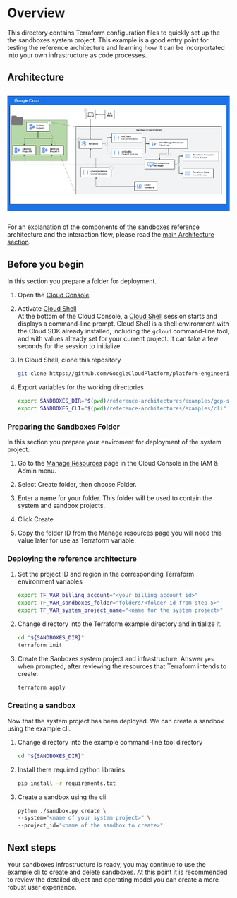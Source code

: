 # Overview

This directory contains Terraform configuration files to quickly set up the the
sandboxes system project. This example is a good entry point for testing the
reference architecture and learning how it can be incorportated into your own
infrastructure as code processes.

## Architecture

![architecture-per-project](../../resources/high-level-arch.png)

For an explanation of the components of the sandboxes reference architecture and
the interaction flow, please read the
[main Architecture section](../README.md#architecture).

## Before you begin

In this section you prepare a folder for deployment.

1.  Open the [Cloud Console][cloud-console]
2.  Activate [Cloud Shell][cloud-shell] \
    At the bottom of the Cloud Console, a [Cloud Shell][cloud-shell-features]
    session starts and displays a command-line prompt. Cloud Shell is a shell
    environment with the Cloud SDK already installed, including the `gcloud`
    command-line tool, and with values already set for your current project. It
    can take a few seconds for the session to initialize.

3.  In Cloud Shell, clone this repository

    ```sh
    git clone https://github.com/GoogleCloudPlatform/platform-engineering.git
    ```

4.  Export variables for the working directories

    ```sh
    export SANDBOXES_DIR="$(pwd)/reference-architectures/examples/gcp-sandboxes"
    export SANDBOXES_CLI="$(pwd)/reference-architectures/examples/cli"
    ```

### Preparing the Sandboxes Folder

In this section you prepare your enviroment for deployment of the system
project.

1.  Go to the [Manage Resources][manage-resources] page in the Cloud Console in
    the IAM & Admin menu.

2.  Select Create folder, then choose Folder.

3.  Enter a name for your folder. This folder will be used to contain the system
    and sandbox projects.

4.  Click Create

5.  Copy the folder ID from the Manage resources page you will need this value
    later for use as Terraform variable.

### Deploying the reference architecture

1.  Set the project ID and region in the corresponding Terraform environment
    variables

    ```sh
    export TF_VAR_billing_account="<your billing account id>"
    export TF_VAR_sandboxes_folder="folders/<folder id from step 5>"
    export TF_VAR_system_project_name="<name for the system project>"
    ```

2.  Change directory into the Terraform example directory and initialize it.

    ```sh
    cd "${SANDBOXES_DIR}"
    terraform init
    ```

3.  Create the Sanboxes system project and infrastructure. Answer `yes` when
    prompted, after reviewing the resources that Terraform intends to create.

    ```sh
    terraform apply
    ```

### Creating a sandbox

Now that the system project has been deployed. We can create a sandbox using the
example cli.

1.  Change directory into the example command-line tool directory

    ```sh
    cd "${SANDBOXES_DIR}"
    ```

2.  Install there required python libraries

    ```sh
    pip install -r requirements.txt
    ```

3.  Create a sandbox using the cli

    ```sh
    python ./sandbox.py create \
    --system="<name of your system project>" \
    --project_id="<name of the sandbox to create>"
    ```

## Next steps

Your sandboxes infrastructure is ready, you may continue to use the example cli
to create and delete sandboxes. At this point it is recommended to review the
detailed object and operating model you can create a more robust user
experience.

<!-- LINKS: https://www.markdownguide.org/basic-syntax/#reference-style-links -->

[cloud-console]: https://console.cloud.google.com
[cloud-shell]: https://console.cloud.google.com/?cloudshell=true
[cloud-shell-features]: https://cloud.google.com/shell/docs/features
[manage-resources]: https://console.cloud.google.com/cloud-resource-manage

